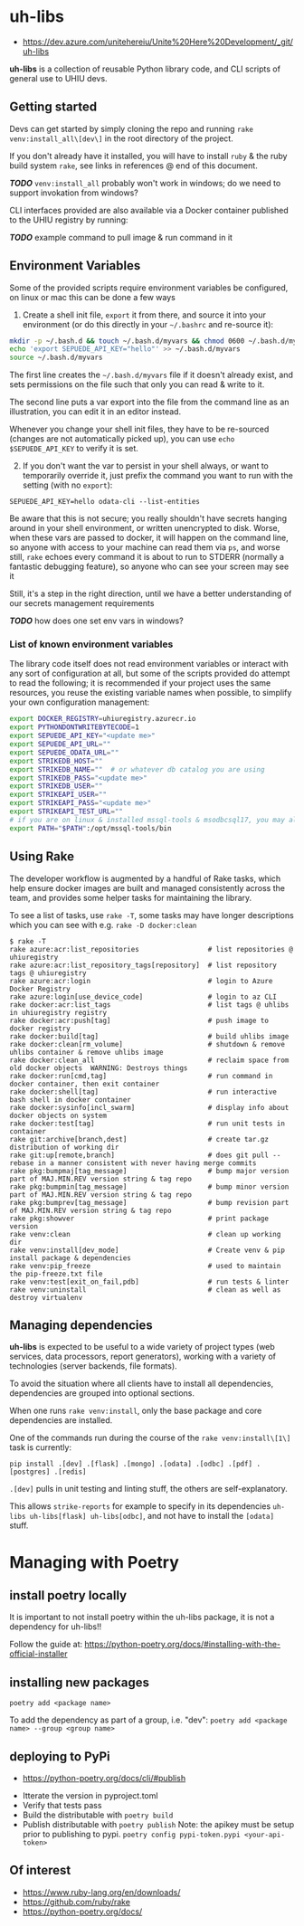 # uh-libs

  * https://dev.azure.com/unitehereiu/Unite%20Here%20Development/_git/uh-libs

**uh-libs** is a collection of reusable Python library code, and CLI scripts of general use to UHIU devs.

## Getting started

Devs can get started by simply cloning the repo and running `rake venv:install_all\[dev\]` in the root directory of the project.

If you don't already have it installed, you will have to install `ruby` & the ruby build system `rake`, see links in references @ end of this document.

***TODO*** `venv:install_all` probably won't work in windows; do we need to support invokation from windows?

CLI interfaces provided are also available via a Docker container published to the UHIU registry by running:

***TODO*** example command to pull image & run command in it

## Environment Variables

Some of the provided scripts require environment variables be configured, on linux or mac this can be done a few ways

1. Create a shell init file, `export` it from there, and source it into your environment (or do this directly in your `~/.bashrc` and re-source it):
```sh
mkdir -p ~/.bash.d && touch ~/.bash.d/myvars && chmod 0600 ~/.bash.d/myvars
echo 'export SEPUEDE_API_KEY="hello"' >> ~/.bash.d/myvars
source ~/.bash.d/myvars
```
The first line creates the `~/.bash.d/myvars` file if it doesn't already exist, and sets permissions on the file such that only you can read & write to it.

The second line puts a var export into the file from the command line as an illustration, you can edit it in an editor instead.

Whenever you change your shell init files, they have to be re-sourced (changes are not automatically picked up), you can use `echo $SEPUEDE_API_KEY` to verify it is set.

2. If you don't want the var to persist in your shell always, or want to temporarily override it, just prefix the command you want to run with the setting (with no `export`):
```
SEPUEDE_API_KEY=hello odata-cli --list-entities
```

Be aware that this is not secure; you really shouldn't have secrets hanging around in your shell environment, or written unencrypted to disk.  Worse, when these vars are passed to docker, it will happen on the command line, so anyone with access to your machine can read them via `ps`, and worse still, `rake` echoes every command it is about to run to STDERR (normally a fantastic debugging feature), so anyone who can see your screen may see it

Still, it's a step in the right direction, until we have a better understanding of our secrets management requirements

***TODO*** how does one set env vars in windows?

### List of known environment variables

The library code itself does not read environment variables or interact with any sort of configuration at all, but some of the scripts provided do attempt to read the following; it is recommended if your project uses the same resources, you reuse the existing variable names when possible, to simplify your own configuration management:
```sh
export DOCKER_REGISTRY=uhiuregistry.azurecr.io
export PYTHONDONTWRITEBYTECODE=1
export SEPUEDE_API_KEY="<update me>"
export SEPUEDE_API_URL=""
export SEPUEDE_ODATA_URL=""
export STRIKEDB_HOST=""
export STRIKEDB_NAME=""  # or whatever db catalog you are using
export STRIKEDB_PASS="<update me>"
export STRIKEDB_USER=""
export STRIKEAPI_USER=""
export STRIKEAPI_PASS="<update me>"
export STRIKEAPI_TEST_URL=""
# if you are on linux & installed mssql-tools & msodbcsql17, you may also want to update your PATH:
export PATH="$PATH":/opt/mssql-tools/bin
```

## Using Rake

The developer workflow is augmented by a handful of Rake tasks, which help ensure docker images are built and managed consistently across the team, and provides some helper tasks for maintaining the library.

To see a list of tasks, use `rake -T`, some tasks may have longer descriptions which you can see with e.g. `rake -D docker:clean`
```
$ rake -T 
rake azure:acr:list_repositories                 # list repositories @ uhiuregistry
rake azure:acr:list_repository_tags[repository]  # list repository tags @ uhiuregistry
rake azure:acr:login                             # login to Azure Docker Registry
rake azure:login[use_device_code]                # login to az CLI
rake docker:acr:list_tags                        # list tags @ uhlibs in uhiuregistry registry
rake docker:acr:push[tag]                        # push image to docker registry
rake docker:build[tag]                           # build uhlibs image
rake docker:clean[rm_volume]                     # shutdown & remove uhlibs container & remove uhlibs image
rake docker:clean_all                            # reclaim space from old docker objects  WARNING: Destroys things
rake docker:run[cmd,tag]                         # run command in docker container, then exit container
rake docker:shell[tag]                           # run interactive bash shell in docker container
rake docker:sysinfo[incl_swarm]                  # display info about docker objects on system
rake docker:test[tag]                            # run unit tests in container
rake git:archive[branch,dest]                    # create tar.gz distribution of working dir
rake git:up[remote,branch]                       # does git pull --rebase in a manner consistent with never having merge commits
rake pkg:bumpmaj[tag_message]                    # bump major version part of MAJ.MIN.REV version string & tag repo
rake pkg:bumpmin[tag_message]                    # bump minor version part of MAJ.MIN.REV version string & tag repo
rake pkg:bumprev[tag_message]                    # bump revision part of MAJ.MIN.REV version string & tag repo
rake pkg:showver                                 # print package version
rake venv:clean                                  # clean up working dir
rake venv:install[dev_mode]                      # Create venv & pip install package & dependencies
rake venv:pip_freeze                             # used to maintain the pip-freeze.txt file
rake venv:test[exit_on_fail,pdb]                 # run tests & linter
rake venv:uninstall                              # clean as well as destroy virtualenv
```

## Managing dependencies

**uh-libs** is expected to be useful to a wide variety of project types (web services, data processors, report generators), working with a variety of technologies (server backends, file formats).

To avoid the situation where all clients have to install all dependencies, dependencies are grouped into optional sections.

When one runs `rake venv:install`, only the base package and core dependencies are installed.

One of the commands run during the course of the `rake venv:install\[1\]` task is currently:
```
pip install .[dev] .[flask] .[mongo] .[odata] .[odbc] .[pdf] .[postgres] .[redis]
```
`.[dev]` pulls in unit testing and linting stuff, the others are self-explanatory.

This allows `strike-reports` for example to specify in its dependencies `uh-libs uh-libs[flask] uh-libs[odbc]`, and not have to install the `[odata]` stuff.

# Managing with Poetry

## install poetry locally
It is important to not install poetry within the uh-libs package, it is not a dependency for uh-libs!!

Follow the guide at: https://python-poetry.org/docs/#installing-with-the-official-installer


## installing new packages

`poetry add <package name>`

To add the dependency as part of a group, i.e. "dev": 
`poetry add <package name> --group <group name>`

## deploying to PyPi
 * https://python-poetry.org/docs/cli/#publish

- Itterate the version in pyproject.toml
- Verify that tests pass
- Build the distributable with `poetry build`
- Publish distributable with `poetry publish`
Note: the apikey must be setup prior to publishing to pypi. `poetry config pypi-token.pypi <your-api-token>`

## Of interest

  * https://www.ruby-lang.org/en/downloads/
  * https://github.com/ruby/rake
  * https://python-poetry.org/docs/
